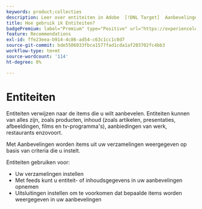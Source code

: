 ```yaml
---
keywords: product;collecties
description: Leer over entiteiten in Adobe  [!DNL Target]  Aanbevelingen. De entiteiten verwijzen naar de punten u wilt adviseren gebruikend  [!DNL Target], zoals artikelen, films, of producten.
title: Hoe gebruik ik Entiteiten?
badgePremium: label="Premium" type="Positive" url="https://experienceleague.adobe.com/docs/target/using/introduction/intro.html?lang=nl-NL#premium newtab=true" tooltip="Kijk wat er in Target Premium is opgenomen."
feature: Recommendations
exl-id: ffe23eea-b914-4c86-ad54-c63c1cc1c0d7
source-git-commit: bde5506033fbca1577fad1cda1af203702fc4bb3
workflow-type: tm+mt
source-wordcount: '114'
ht-degree: 0%

---
```


# Entiteiten

Entiteiten verwijzen naar de items die u wilt aanbevelen. Entiteiten kunnen van alles zijn, zoals producten, inhoud (zoals artikelen, presentaties, afbeeldingen, films en tv-programma&#39;s), aanbiedingen van werk, restaurants enzovoort.

Met Aanbevelingen worden items uit uw verzamelingen weergegeven op basis van criteria die u instelt.

Entiteiten gebruiken voor:

* Uw verzamelingen instellen
* Met feeds kunt u entiteit- of inhoudsgegevens in uw aanbevelingen opnemen
* Uitsluitingen instellen om te voorkomen dat bepaalde items worden weergegeven in uw aanbevelingen
